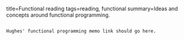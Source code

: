 title=Functional reading
tags=reading, functional
summary=Ideas and concepts around functional programming.
~~~~~~

Hughes' functional programming memo link should go here.
